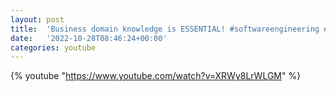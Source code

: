 ```yaml
---
layout: post
title:  'Business domain knowledge is ESSENTIAL! #softwareengineering #coding'
date:   '2022-10-28T08:46:24+00:00'
categories: youtube
---
```

{% youtube  "https://www.youtube.com/watch?v=XRWy8LrWLGM" %}
<br />


